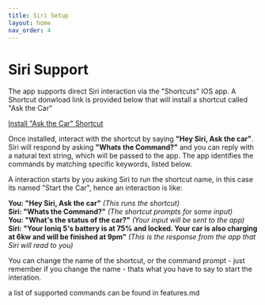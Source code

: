 ```yaml
---
title: Siri Setup
layout: home
nav_order: 4
---
```


# Siri Support

The app supports direct Siri interaction via the "Shortcuts" IOS app. A Shortcut donwload link is provided below that will install a shortcut called "Ask the Car"

[Install "Ask the Car" Shortcut](https://www.icloud.com/shortcuts/b3bd704fa2bf4c6dabceec096c291342)

Once installed, interact with the shortcut by saying **"Hey Siri, Ask the car"**. Siri will respond by asking **"Whats the Command?"** and you can reply with a natural text string, which will be passed to the app. The app identifies the commands by matching specific keywords, listed below.

A interaction starts by you asking Siri to run the shortcut name, in this case its named "Start the Car", hence an interaction is like: 

**You: "Hey Siri, Ask the car"**  *(This runs the shortcut)*  
**Siri: "Whats the Command?"**  *(The shortcut prompts for some input)*    
**You: "What's the status of the car?"**  *(Your input will be sent to the app)*   
**Siri: "Your Ioniq 5's battery is at 75% and locked. Your car is also charging at 6kw and will be finished at 9pm"** *(This is the response from the app that Siri will read to you)*

You can change the name of the shortcut, or the command prompt - just remember if you change the name - thats what you have to say to start the interation.

a list of supported commands can be found in features.md
